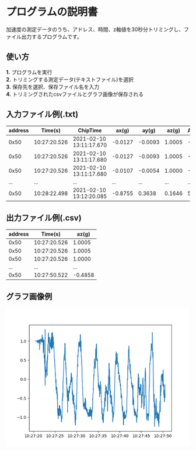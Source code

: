 # プログラムの説明書
 加速度の測定データのうち、アドレス、時間、z軸値を30秒分トリミングし、ファイル出力するプログラムです。
## 使い方 
**1.** プログラムを実行\
**2.** トリミングする測定データ(テキストファイル)を選択\
**3.** 保存先を選択、保存ファイル名を入力\
**4.** トリミングされたcsvファイルとグラフ画像が保存される

## 入力ファイル例(.txt)
| address | Time(s) | ChipTime | ax(g) | ay(g) | az(g) | AngleX(deg) | ... | hz |
| ------- | ------- | -------- | ----- | ----- | ----- | ----------- | --- | -- |
|  0x50 | 10:27:20.526 | 2021-02-10 13:11:17.670 | -0.0127 | -0.0093 | 1.0005 | -0.3406 | ... | -170 |
|  0x50 | 10:27:20.526 | 2021-02-10 13:11:17.680 | -0.0127 | -0.0093 | 1.0005 | -0.3406 | ... | -171 |
|  0x50 | 10:27:20.526 | 2021-02-10 13:11:17.680 | -0.0107 | -0.0054 | 1.0000 | -0.3406 | ... | -172 |
| ... |... | ... | ... | ... | ... | ... | ... | ... |
|  0x50 | 10:28:22.498 | 2021-02-10 13:12:20.085 | -0.8755 | 0.3638 | 0.1646 | 58.2495 | ... | 59 |

## 出力ファイル例(.csv)
| address | Time(s) | az(g) |
| ------- | ------- | ----- |
|  0x50 | 10:27:20.526 | 1.0005 |
|  0x50 | 10:27:20.526 | 1.0005 |
|  0x50 | 10:27:20.526 | 1.0000 |
| ... |... | ... |
|  0x50 | 10:27:50.522 | -0.4858 |

## グラフ画像例
![グラフ画像](加速度データグラフ1.png)
